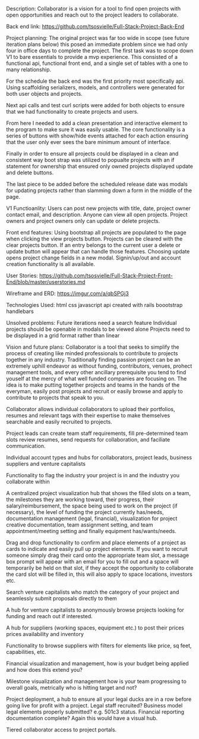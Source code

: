 Description:
Collaborator is a vision for a tool to find open projects with open opportunities
and reach out to the project leaders to collaborate.

Back end link:
https://github.com/tsosvielle/Full-Stack-Project-Back-End

Project planning:
The original project was far too wide in scope (see future iteration plans below)
this posed an immediate problem since we had only four in office days to complete
the project. The first task was to scope down V1 to bare essentials to provide
a mvp experience. This consisted of a functional api, functional front end, and
a single set of tables with a one to many relationship.

For the schedule the back end was the first priority most specifically api.
Using scaffolding serializers, models, and controllers were generated for
both user objects and projects.

Next api calls and test curl scripts were added for both objects to ensure that
we had functionality to create projects and users.

From here I needed to add a clean presentation and interactive element to the
program to make sure it was easily usable. The core functionality is a series
of buttons with show/hide events attached for each action ensuring that the user
only ever sees the bare minimum amount of interface.

Finally in order to ensure all projects could be displayed in a clean and
consistent way boot strap was utilized to popualte projects with an if statement
for ownership that ensured only owned projects displayed update and delete buttons.

The last piece to be added before the scheduled release date was modals for
updating projects rather than slamming down a form in the middle of the page.

V1 Functioanlity:
Users can post new projects with title, date, project owner
contact email, and description. Anyone can view all open projects. Project
owners and project owners only can update or delete projects.

Front end features:
Using bootstrap all projects are populated to the page when clicking the view
projects button. Projects can be cleared with the clear projects button. If
an entry belongs to the current user a delete or update button will appear
that can handle those features. Choosing update opens project change fields in
a new modal. Signin/up/out and account creation functionality is all available.

User Stories:
https://github.com/tsosvielle/Full-Stack-Project-Front-End/blob/master/userstories.md

Wireframe and ERD:
https://imgur.com/a/qbSPGj3

Technologies Used:
html
css
javascript
api created with rails
boootstrap
handlebars

Unsolved problems:
Future iterations need a search feature
Individual projects should be openable in modals to be viewed alone
Projects need to be displayed in a grid format rather than linear

Vision and future plans:
Collaborator is a tool that seeks to simplify the process of creating like minded
professionals to contribute to projects together in any industry. Traditionally
finding passion project can be an extremely uphill endeavor as without funding,
contributors, venues, prohect management tools, and every other ancillary
prerequisite you tend to find youself at the mercy of what well funded companies
are focusing on. The idea is to make putting together projects and teams in the
hands of the everyman, easily post projects and recruit or easily browse and
apply to contribute to projects that speak to you.

Collaborator allows individual collaborators to upload their portfolios, resumes
and relevant tags with their expertise to make themselves searchable and easily
recruited to projects.

Project leads can create team staff requirements, fill pre-determined team slots
review resumes, send requests for collaboration, and faciliate communication.

Individual account types and hubs for collaborators, project leads, business
suppliers and venture capitalists

Functionality to flag the industry your project is in and the industry you
collaborate within

A centralized project visualization hub that shows the filled slots on a team,
the milestones they are working toward, their progress, their salary/reimbursement,
the space being used to work on the project (if necessary), the level of funding
the project currently has/needs, documentation management (legal, financial),
visualization for project creative documentation, team assignment setting, and
team appointment/meeting setting and finally equipment has/wants/needs.

Drag and drop functionality to confirm and place elements of a project as cards
to indicate and easily pull up project elements. If you want to recruit someone
simply drag their card onto the appropriate team slot, a message box prompt will
appear with an email for you to fill out and a space will temporarily be held
on that slot, if they accept the opportunity to collaborate the card slot will
be filled in, this will also apply to space locations, investors etc.

Search venture capitalists who match the category of your project and seamlessly
submit proposals directly to them

A hub for venture capitalists to anonymously browse projects looking for funding
and reach out if interested.

A hub for suppliers (working spaces, equipment etc.) to post their prices prices
availability and inventory

Functionality to browse suppliers with filters for elements like price, sq feet,
capabilities, etc.

Financial visualization and management, how is your budget being applied and
how does this extend you?

Milestone visualization and management how is your team progressing to overall
goals, metrically who is hitting target and not?

Project deployment, a hub to ensure all your legal ducks are in a row before
going live for profit with a project. Legal staff recruited? Business model
legal elements properly submitted? e.g. 501c3 status. Financial reporting
documentation complete? Again this would have a visual hub.

Tiered collaborator access to project portals.
